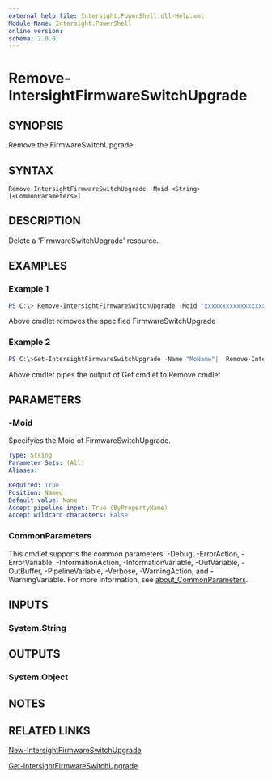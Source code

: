 ```yaml
---
external help file: Intersight.PowerShell.dll-Help.xml
Module Name: Intersight.PowerShell
online version:
schema: 2.0.0
---
```


# Remove-IntersightFirmwareSwitchUpgrade

## SYNOPSIS
Remove the FirmwareSwitchUpgrade

## SYNTAX

```
Remove-IntersightFirmwareSwitchUpgrade -Moid <String> [<CommonParameters>]
```

## DESCRIPTION
Delete a &apos;FirmwareSwitchUpgrade&apos; resource.

## EXAMPLES

### Example 1
```powershell
PS C:\> Remove-IntersightFirmwareSwitchUpgrade -Moid "xxxxxxxxxxxxxxxxxxxxxxxxxxx"
```
Above cmdlet removes the specified FirmwareSwitchUpgrade 

### Example 2
```powershell
PS C:\>Get-IntersightFirmwareSwitchUpgrade -Name "MoName"|  Remove-IntersightFirmwareSwitchUpgrade
```
Above cmdlet pipes the output of Get cmdlet to Remove cmdlet

## PARAMETERS

### -Moid
Specifyies the Moid of FirmwareSwitchUpgrade.

```yaml
Type: String
Parameter Sets: (All)
Aliases:

Required: True
Position: Named
Default value: None
Accept pipeline input: True (ByPropertyName)
Accept wildcard characters: False
```

### CommonParameters
This cmdlet supports the common parameters: -Debug, -ErrorAction, -ErrorVariable, -InformationAction, -InformationVariable, -OutVariable, -OutBuffer, -PipelineVariable, -Verbose, -WarningAction, and -WarningVariable. For more information, see [about_CommonParameters](http://go.microsoft.com/fwlink/?LinkID=113216).

## INPUTS

### System.String

## OUTPUTS

### System.Object
## NOTES

## RELATED LINKS

[New-IntersightFirmwareSwitchUpgrade](./New-IntersightFirmwareSwitchUpgrade.md)

[Get-IntersightFirmwareSwitchUpgrade](./Get-IntersightFirmwareSwitchUpgrade.md)

